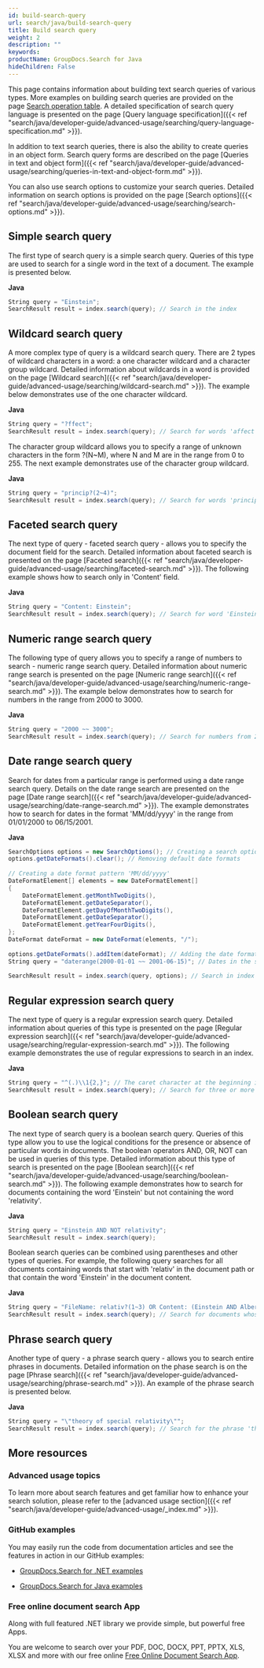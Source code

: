```yaml
---
id: build-search-query
url: search/java/build-search-query
title: Build search query
weight: 2
description: ""
keywords: 
productName: GroupDocs.Search for Java
hideChildren: False
---
```

This page contains information about building text search queries of various types. More examples on building search queries are provided on the page [Search operation table](Search%2Boperation%2Btable.html). A detailed specification of search query language is presented on the page [Query language specification]({{< ref "search/java/developer-guide/advanced-usage/searching/query-language-specification.md" >}}).

In addition to text search queries, there is also the ability to create queries in an object form. Search query forms are described on the page [Queries in text and object form]({{< ref "search/java/developer-guide/advanced-usage/searching/queries-in-text-and-object-form.md" >}}).

You can also use search options to customize your search queries. Detailed information on search options is provided on the page [Search options]({{< ref "search/java/developer-guide/advanced-usage/searching/search-options.md" >}}).

## Simple search query

The first type of search query is a simple search query. Queries of this type are used to search for a single word in the text of a document. The example is presented below.

**Java**

```csharp
String query = "Einstein";
SearchResult result = index.search(query); // Search in the index
```

## Wildcard search query

A more complex type of query is a wildcard search query. There are 2 types of wildcard characters in a word: a one character wildcard and a character group wildcard. Detailed information about wildcards in a word is provided on the page [Wildcard search]({{< ref "search/java/developer-guide/advanced-usage/searching/wildcard-search.md" >}}). The example below demonstrates use of the one character wildcard.

**Java**

```csharp
String query = "?ffect";
SearchResult result = index.search(query); // Search for words 'affect', 'effect', ets.
```

The character group wildcard allows you to specify a range of unknown characters in the form ?(N~M), where N and M are in the range from 0 to 255. The next example demonstrates use of the character group wildcard.

**Java**

```csharp
String query = "princip?(2~4)";
SearchResult result = index.search(query); // Search for words 'principal', 'principle', 'principles', 'principally', ets.
```

## Faceted search query

The next type of query - faceted search query - allows you to specify the document field for the search. Detailed information about faceted search is presented on the page [Faceted search]({{< ref "search/java/developer-guide/advanced-usage/searching/faceted-search.md" >}}). The following example shows how to search only in 'Content' field.

**Java**

```csharp
String query = "Content: Einstein";
SearchResult result = index.search(query); // Search for word 'Einstein' only in 'Content' field
```

## Numeric range search query

The following type of query allows you to specify a range of numbers to search - numeric range search query. Detailed information about numeric range search is presented on the page [Numeric range search]({{< ref "search/java/developer-guide/advanced-usage/searching/numeric-range-search.md" >}}). The example below demonstrates how to search for numbers in the range from 2000 to 3000.

**Java**

```csharp
String query = "2000 ~~ 3000";
SearchResult result = index.search(query); // Search for numbers from 2000 to 3000
```

## Date range search query

Search for dates from a particular range is performed using a date range search query. Details on the date range search are presented on the page [Date range search]({{< ref "search/java/developer-guide/advanced-usage/searching/date-range-search.md" >}}). The example demonstrates how to search for dates in the format 'MM/dd/yyyy' in the range from 01/01/2000 to 06/15/2001.

**Java**

```csharp
SearchOptions options = new SearchOptions(); // Creating a search options object
options.getDateFormats().clear(); // Removing default date formats
 
// Creating a date format pattern 'MM/dd/yyyy'
DateFormatElement[] elements = new DateFormatElement[]
{
    DateFormatElement.getMonthTwoDigits(),
    DateFormatElement.getDateSeparator(),
    DateFormatElement.getDayOfMonthTwoDigits(),
    DateFormatElement.getDateSeparator(),
    DateFormatElement.getYearFourDigits(),
};
DateFormat dateFormat = new DateFormat(elements, "/");
 
options.getDateFormats().addItem(dateFormat); // Adding the date format pattern to the date format collection
String query = "daterange(2000-01-01 ~~ 2001-06-15)"; // Dates in the search query are always specified in the format 'yyyy-MM-dd'
 
SearchResult result = index.search(query, options); // Search in index
```

## Regular expression search query

The next type of query is a regular expression search query. Detailed information about queries of this type is presented on the page [Regular expression search]({{< ref "search/java/developer-guide/advanced-usage/searching/regular-expression-search.md" >}}). The following example demonstrates the use of regular expressions to search in an index.

**Java**

```csharp
String query = "^(.)\\1{2,}"; // The caret character at the beginning indicates that this is a regular expression search query
SearchResult result = index.search(query); // Search for three or more identical characters in a row
```

## Boolean search query

The next type of search query is a boolean search query. Queries of this type allow you to use the logical conditions for the presence or absence of particular words in documents. The boolean operators AND, OR, NOT can be used in queries of this type. Detailed information about this type of search is presented on the page [Boolean search]({{< ref "search/java/developer-guide/advanced-usage/searching/boolean-search.md" >}}). The following example demonstrates how to search for documents containing the word 'Einstein' but not containing the word 'relativity'.

**Java**

```csharp
String query = "Einstein AND NOT relativity";
SearchResult result = index.search(query);
```

Boolean search queries can be combined using parentheses and other types of queries. For example, the following query searches for all documents containing words that start with 'relativ' in the document path or that contain the word 'Einstein' in the document content.

**Java**

```csharp
String query = "FileName: relativ?(1~3) OR Content: (Einstein AND Albert)";
SearchResult result = index.search(query); // Search for documents whose paths contain 'relative', 'relativity', ets., or documents containing both 'Einstein' and 'Albert' in the content
```

## Phrase search query

Another type of query - a phrase search query - allows you to search entire phrases in documents. Detailed information on the phase search is on the page [Phrase search]({{< ref "search/java/developer-guide/advanced-usage/searching/phrase-search.md" >}}). An example of the phrase search is presented below.

**Java**

```csharp
String query = "\"theory of special relativity\"";
SearchResult result = index.search(query); // Search for the phrase 'theory of special relativity'
```

## More resources

### Advanced usage topics

To learn more about search features and get familiar how to enhance your search solution, please refer to the [advanced usage section]({{< ref "search/java/developer-guide/advanced-usage/_index.md" >}}).

### GitHub examples

You may easily run the code from documentation articles and see the features in action in our GitHub examples:

*   [GroupDocs.Search for .NET examples](https://github.com/groupdocs-search/GroupDocs.Search-for-.NET)
    
*   [GroupDocs.Search for Java examples](https://github.com/groupdocs-search/GroupDocs.Search-for-Java)
    

### Free online document search App

Along with full featured .NET library we provide simple, but powerful free Apps.

You are welcome to search over your PDF, DOC, DOCX, PPT, PPTX, XLS, XLSX and more with our free online [Free Online Document Search App](https://products.groupdocs.app/search).
